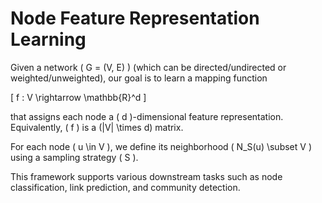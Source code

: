 # Node Feature Representation Learning

Given a network \( G = (V, E) \) (which can be directed/undirected or weighted/unweighted), our goal is to learn a mapping function

\[
f : V \rightarrow \mathbb{R}^d
\]

that assigns each node a \( d \)-dimensional feature representation. Equivalently, \( f \) is a \(|V| \times d\) matrix.

For each node \( u \in V \), we define its neighborhood \( N_S(u) \subset V \) using a sampling strategy \( S \).

This framework supports various downstream tasks such as node classification, link prediction, and community detection.
